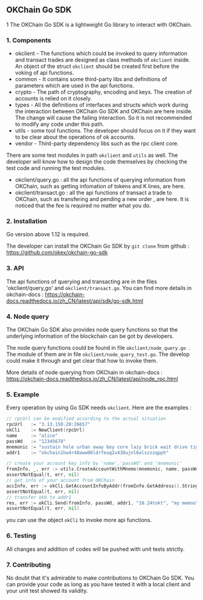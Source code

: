 ## OKChain Go SDK
1
The OKChain Go SDK is a lightweight Go library to interact with OKChain.

### 1. Components

- okclient - The functions which could be invoked to query information and transact trades are designed as class methods of `okclient` inside. An object of the struct `okclient` should be created first before the voking of api functions.
- common -  It contains some third-party libs and definitions of parameters which are used in the api functions.
- crypto - The path of cryptography, encoding and keys. The creation of accounts is relied on it closely.
- types - All the definitions of interfaces and structs which work during the  interaction between OKChain Go SDK and OKChain are here inside. The change will cause the failing interaction. So it is not recommended to modify any code under this path.
- utils - some tool functions. The developer should focus on it if they want to be clear about the operations of ok accounts.
- vendor - Third-party dependency libs such as the rpc client core.  

There are some test modules in path `okclient` and `utils` as well. The developer will know how to design the code themselves by checking the test code and running the test modules.

- okclient/query.go : all the api functions of querying information from OKChain, such as getting infomation of tokens and K lines,  are here.
- okclient/transact.go : all the api functions of transact a trade to OKChain,  such as transfering and pending a new order , are here. It is noticed that the fee is required no matter what you do.

### 2. Installation

Go version above 1.12 is required.

The developer can install the OKChain Go SDK by `git clone` from github : https://github.com/okex/okchain-go-sdk

### 3. API

The api functions of querying and transacting are in the files 'okclient/query,go'  and `okclient/transact.go`. You can find more details in okchain-docs : https://okchain-docs.readthedocs.io/zh_CN/latest/api/sdk/go-sdk.html

### 4. Node query

 The OKChain Go SDK also provides node query functions so that the underlying information of the blockchain can be got by developers.

The node query functions could be found in file `okclient/node_query.go `. The module of them are in file `okclient/node_query_test.go`. The develop could make it through and get clear that how to invoke them.

More details of node querying from OKChain in okchain-docs : https://okchain-docs.readthedocs.io/zh_CN/latest/api/node_rpc.html

### 5. Example

Every operation by using Go SDK needs `okclient`. Here are the examples :

```go
// rpcUrl can be modified according to the actual situation
rpcUrl	 := "3.13.150.20:26657"
okCli 	 := NewClient(rpcUrl)
name     := "alice"
passWd   := "12345678"
mnemonic := "sustain hole urban away boy core lazy brick wait drive tiger tell"
addr1    := "okchain1hw4r48aww06ldrfeuq2v438ujnl6alszzzqpph"

// create your account key info by 'name','passWd' and 'mnemonic'
fromInfo, _, err := utils.CreateAccountWithMnemo(mnemonic, name, passWd)
assertNotEqual(t, err, nil)
// get info of your account from OKChain
accInfo, err := okCli.GetAccountInfoByAddr(fromInfo.GetAddress().String())
assertNotEqual(t, err, nil)
// transfer okb to addr1
res, err := okCli.Send(fromInfo, passWd, addr1, "10.24tokt", "my memno", accInfo.GetAccountNumber(), accInfo.GetSequence())
assertNotEqual(t, err, nil)
```

you can use the object `okCli` to invoke more api functions.

### 6. Testing

All changes and addition of codes will be pushed with unit tests strictly. 

### 7. Contributing

No doubt that it's admirable to make contributions to OKChain Go SDK. You can provide your code as long as you have tested it with a local client and your unit test showed its validity.  

